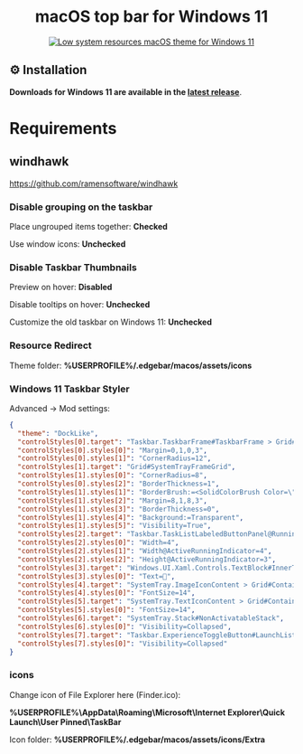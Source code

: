 <div align="center">

# macOS top bar for Windows 11
[![Low system resources macOS theme for Windows 11](https://github.com/user-attachments/assets/4c042cac-caca-4a58-b5e2-26f8f77d8ac7)](https://youtu.be/DdTJlD7R1Wg)
</div>

## ⚙️ Installation

**Downloads for Windows 11 are available in the [latest release](https://github.com/krishenriksen/edgebar/releases)**.

# Requirements

## windhawk

https://github.com/ramensoftware/windhawk

### Disable grouping on the taskbar

Place ungrouped items together: **Checked**

Use window icons: **Unchecked**

### Disable Taskbar Thumbnails

Preview on hover: **Disabled**

Disable tooltips on hover: **Unchecked**

Customize the old taskbar on Windows 11: **Unchecked**

### Resource Redirect

Theme folder: **%USERPROFILE%/.edgebar/macos/assets/icons**

### Windows 11 Taskbar Styler

Advanced -> Mod settings:

```json
{
  "theme": "DockLike",
  "controlStyles[0].target": "Taskbar.TaskbarFrame#TaskbarFrame > Grid#RootGrid",
  "controlStyles[0].styles[0]": "Margin=0,1,0,3",
  "controlStyles[0].styles[1]": "CornerRadius=12",
  "controlStyles[1].target": "Grid#SystemTrayFrameGrid",
  "controlStyles[1].styles[0]": "CornerRadius=8",
  "controlStyles[0].styles[2]": "BorderThickness=1",
  "controlStyles[1].styles[1]": "BorderBrush:=<SolidColorBrush Color=\"{ThemeResource SurfaceStrokeColorDefault}\" />",
  "controlStyles[1].styles[2]": "Margin=8,1,8,3",
  "controlStyles[1].styles[3]": "BorderThickness=0",
  "controlStyles[1].styles[4]": "Background:=Transparent",
  "controlStyles[1].styles[5]": "Visibility=True",
  "controlStyles[2].target": "Taskbar.TaskListLabeledButtonPanel@RunningIndicatorStates > Rectangle#RunningIndicator",
  "controlStyles[2].styles[0]": "Width=4",
  "controlStyles[2].styles[1]": "Width@ActiveRunningIndicator=4",
  "controlStyles[2].styles[2]": "Height@ActiveRunningIndicator=3",
  "controlStyles[3].target": "Windows.UI.Xaml.Controls.TextBlock#InnerTextBlock[Text=]",
  "controlStyles[3].styles[0]": "Text=",
  "controlStyles[4].target": "SystemTray.ImageIconContent > Grid#ContainerGrid > Image",
  "controlStyles[4].styles[0]": "FontSize=14",
  "controlStyles[5].target": "SystemTray.TextIconContent > Grid#ContainerGrid > SystemTray.AdaptiveTextBlock#Base > TextBlock#InnerTextBlock",
  "controlStyles[5].styles[0]": "FontSize=14",
  "controlStyles[6].target": "SystemTray.Stack#NonActivatableStack",
  "controlStyles[6].styles[0]": "Visibility=Collapsed",
  "controlStyles[7].target": "Taskbar.ExperienceToggleButton#LaunchListButton[AutomationProperties.AutomationId=StartButton]",
  "controlStyles[7].styles[0]": "Visibility=Collapsed"
}
```

### icons

Change icon of File Explorer here (Finder.ico):

**%USERPROFILE%\AppData\Roaming\Microsoft\Internet Explorer\Quick Launch\User Pinned\TaskBar**

Icon folder: **%USERPROFILE%/.edgebar/macos/assets/icons/Extra**

